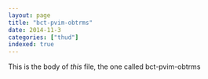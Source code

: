 ```yaml
---
layout: page
title: "bct-pvim-obtrms"
date: 2014-11-3
categories: ["thud"]
indexed: true
---
```

This is the body of _this_ file, the one called bct-pvim-obtrms
